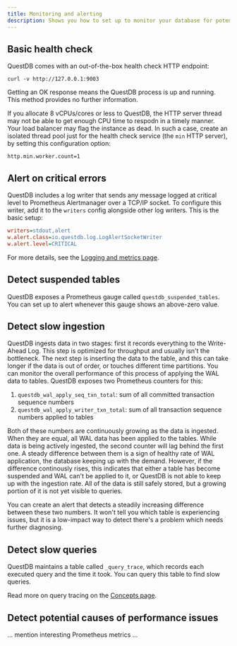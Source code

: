 ```yaml
---
title: Monitoring and alerting
description: Shows you how to set up to monitor your database for potential issues, and how to raise alerts
---
```


## Basic health check

QuestDB comes with an out-of-the-box health check HTTP endpoint:

```shell title="GET health status of local instance"
curl -v http://127.0.0.1:9003
```

Getting an OK response means the QuestDB process is up and running. This method
provides no further information.

If you allocate 8 vCPUs/cores or less to QuestDB, the HTTP server thread may not
be able to get enough CPU time to respodn in a timely manner. Your load balancer
may flag the instance as dead. In such a case, create an isolated thread pool
just for the health check service (the `min` HTTP server), by setting this
configuration option:

```text
http.min.worker.count=1
```

## Alert on critical errors

QuestDB includes a log writer that sends any message logged at critical level to
Prometheus Alertmanager over a TCP/IP socket. To configure this writer, add it
to the `writers` config alongside other log writers. This is the basic setup:

```ini title="log.conf"
writers=stdout,alert
w.alert.class=io.questdb.log.LogAlertSocketWriter
w.alert.level=CRITICAL
```

For more details, see the
[Logging and metrics page](/docs/operations/logging-metrics/#prometheus-alertmanager).

## Detect suspended tables

QuestDB exposes a Prometheus gauge called `questdb_suspended_tables`. You can set up
to alert whenever this gauge shows an above-zero value.

## Detect slow ingestion

QuestDB ingests data in two stages: first it records everything to the
Write-Ahead Log. This step is optimized for throughput and usually isn't the
bottleneck. The next step is inserting the data to the table, and this can
take longer if the data is out of order, or touches different time partitions.
You can monitor the overall performance of this process of applying the WAL
data to tables. QuestDB exposes two Prometheus counters for this:

1. `questdb_wal_apply_seq_txn_total`: sum of all committed transaction sequence numbers
2. `questdb_wal_apply_writer_txn_total`: sum of all transaction sequence numbers applied to tables

Both of these numbers are continuously growing as the data is ingested. When
they are equal, all WAL data has been applied to the tables. While data is being
actively ingested, the second counter will lag behind the first one. A steady
difference between them is a sign of healthy rate of WAL application, the
database keeping up with the demand. However, if the difference continously
rises, this indicates that either a table has become suspended and WAL can't be
applied to it, or QuestDB is not able to keep up with the ingestion rate. All of
the data is still safely stored, but a growing portion of it is not yet visible
to queries.

You can create an alert that detects a steadily increasing difference between
these two numbers. It won't tell you which table is experiencing issues, but it
is a low-impact way to detect there's a problem which needs further diagnosing.

## Detect slow queries

QuestDB maintains a table called `_query_trace`, which records each executed
query and the time it took. You can query this table to find slow queries.

Read more on query tracing on the
[Concepts page](/docs/concept/query-tracing/).

## Detect potential causes of performance issues

... mention interesting Prometheus metrics ...
